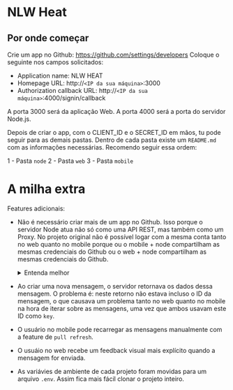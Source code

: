 # NLW Heat

## Por onde começar

Crie um app no Github: https://github.com/settings/developers
Coloque o seguinte nos campos solicitados:
- Application name: NLW HEAT
- Homepage URL: http://`<IP da sua máquina>`:3000
- Authorization callback URL: http://`<IP da sua máquina>`:4000/signin/callback
 
A porta 3000 será da aplicação Web. A porta 4000 será a porta do servidor Node.js.

Depois de criar o app, com o CLIENT_ID e o SECRET_ID em mãos, tu pode seguir para as demais pastas. Dentro de cada pasta existe um `README.md` com as informações necessárias. Recomendo seguir essa ordem:

1 - Pasta `node`
2 - Pasta `web`
3 - Pasta `mobile`

# A milha extra

Features adicionais:

- Não é necessário criar mais de um app no Github. Isso porque o servidor Node atua não só como uma API REST, mas também como um Proxy. No projeto original não é possível logar com a mesma conta tanto no web quanto no mobile porque ou o mobile + node compartilham as mesmas credenciais do Github ou o web + node compartilham as mesmas credenciais do Github.
&nbsp;<details>
       <summary>Entenda melhor</summary>
  
       Quando fazíamos o login, seja no mobile seja na web, o client tinha que usar a MESMA credencial `CLIENT_ID` 
       do backend para que o Github pudesse redirecionar o client para a URL correta 
       (lembrando que o mobile e o web têm URLs de callback diferentes). 
       De cara isso introduz um problema: se o mobile e servidor compartilham as mesmas credenciais, o web não vai 
       funcionar corretamente pois a URL de callback foi definida para as necessidades do mobile e não do web.
       Para resolver isso, criei um endpoint que serve como a URL de callback que o Github chama quando o usuário faz o login. 
       Esse endpoint verifica se o usuário está vindo do app ou do navegador e então faz o redirecionamento correto.
  
     </details>
- Ao criar uma nova mensagem, o servidor retornava os dados dessa mensagem. O problema é: neste retorno não estava incluso o ID da mensagem, o que causava um problema tanto no web quanto no mobile na hora de iterar sobre as mensagens, uma vez que ambos usavam este ID como `key`.
- O usuário no mobile pode recarregar as mensagens manualmente com a feature de `pull refresh`.
- O usuáio no web recebe um feedback visual mais explícito quando a mensagem for enviada.
- As variávies de ambiente de cada projeto foram movidas para um arquivo `.env`. Assim fica mais fácil clonar o projeto inteiro.
